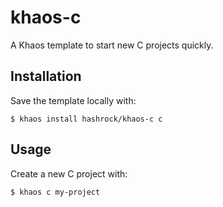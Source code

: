 # khaos-c

A Khaos template to start new C projects quickly.

## Installation

Save the template locally with:

    $ khaos install hashrock/khaos-c c

## Usage

Create a new C project with:

    $ khaos c my-project
